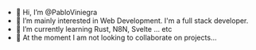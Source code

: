 - 👋 Hi, I’m @PabloViniegra
- 👀 I’m mainly interested in Web Development. I'm a full stack developer.
- 🌱 I’m currently learning Rust, N8N, Svelte ... etc
- 💞️ At the moment I am not looking to collaborate on projects...


<!---
PabloViniegra/PabloViniegra is a ✨ special ✨ repository because its `README.md` (this file) appears on your GitHub profile.
You can click the Preview link to take a look at your changes.
--->
